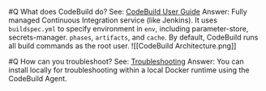 #Q What does CodeBuild do?
See: [CodeBuild User Guide](https://docs.aws.amazon.com/codebuild/latest/userguide/build-spec-ref.html)
Answer:  Fully managed Continuous Integration service (like Jenkins). It uses `buildspec.yml` to specify environment in `env`, including parameter-store, secrets-manager. `phases`, `artifacts`, and `cache`. By default, CodeBuild runs all build commands as the root user.
![[CodeBuild Architecture.png]]

#Q How can you troubleshoot?
See: [Troubleshooting](https://docs.aws.amazon.com/codebuild/latest/userguide/troubleshooting.html)
Answer: You can install locally for troubleshooting within a local Docker runtime using the CodeBuild Agent.